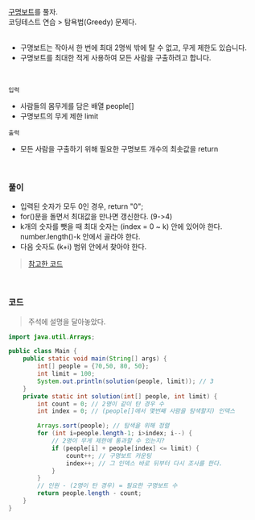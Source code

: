 [구명보트](https://school.programmers.co.kr/learn/courses/30/lessons/42885)를 풀자.  <br>
코딩테스트 연습 > 탐욕법(Greedy) 문제다. <br><br>

+ 구명보트는 작아서 한 번에 최대 2명씩 밖에 탈 수 없고, 무게 제한도 있습니다.
+ 구명보트를 최대한 적게 사용하여 모든 사람을 구출하려고 합니다.

<br>

`입력` <br>
+ 사람들의 몸무게를 담은 배열 people[]
+ 구명보트의 무게 제한 limit

`출력` <br>
+  모든 사람을 구출하기 위해 필요한 구명보트 개수의 최솟값을 return 

<br>

### 풀이
+ 입력된 숫자가 모두 0인 경우, return "0";
+ for()문을 돌면서 최대값을 만나면 갱신한다. (9->4)
+  k개의 숫자를 뺏을 때 최대 숫자는 (index = 0 ~ k) 안에 있어야 한다.  <br> number.length()-k 안에서 골라야 한다.
+ 다음 숫자도 (k+i) 범위 안에서 찾아야 한다.
> [참고한 코드](https://geehye.github.io/programmers-greedy-02/#)

<br>

### 코드
> 주석에 설명을 달아놓았다.

```java
import java.util.Arrays;

public class Main {
    public static void main(String[] args) {
        int[] people = {70,50, 80, 50};
        int limit = 100;
        System.out.println(solution(people, limit)); // 3
    }
    private static int solution(int[] people, int limit) {
        int count = 0; // 2명이 같이 탄 경우 수
        int index = 0; // (people[]에서 몇번째 사람을 탐색할지) 인덱스

        Arrays.sort(people); // 탐색을 위해 정렬
        for (int i=people.length-1; i>index; i--) {
            // 2명이 무게 제한에 통과할 수 있는지?
            if (people[i] + people[index] <= limit) {
                count++; // 구명보트 카운팅
                index++; // 그 인덱스 바로 뒤부터 다시 조사를 한다.
            }
        }
        // 인원 - (2명이 탄 경우) = 필요한 구명보트 수
        return people.length - count;
    }
}
```

















